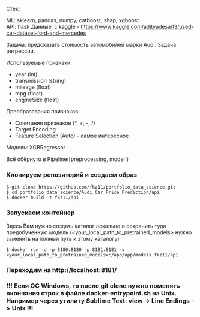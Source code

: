 Стек:

ML: sklearn, pandas, numpy, catboost, shap, xgboost  
API: flask
Данные: с kaggle - https://www.kaggle.com/adityadesai13/used-car-dataset-ford-and-mercedes

Задача: предсказать стоимость автомобилей марки Audi. Задача регрессии.

Используемые признаки:

- year (int)
- transmission (string)
- mileage (float)
- mpg (float)
- engineSize (float)

Преобразования признаков: 

- Сочитания признаков (*, +, -, /)
- Target Encoding
- Feature Selection (Auto) - самое интересное

Модель: XGBRegressor

Всё обёрнуто в Pipeline([preprocessing, model])

### Клонируем репозиторий и создаем образ
```
$ git clone https://github.com/fkz11/portfolio_data_science.git
$ cd portfolio_data_science/Audi_Car_Price_Prediction/api
$ docker build -t fkz11/api .
```

### Запускаем контейнер

Здесь Вам нужно создать каталог локально и сохранить туда предобученную модель (<your_local_path_to_pretrained_models> нужно заменить на полный путь к этому каталогу)
```
$ docker run -d -p 8180:8180 -p 8181:8181 -v <your_local_path_to_pretrained_models>:/app/app/models fkz11/api
```

### Переходим на http://localhost:8181/

### !!! Если ОС Windows, то после git clone нужно поменять окончания строк в файле docker-entrypoint.sh на Unix. Например через утилиту Sublime Text: view -> Line Endings -> Unix !!!
